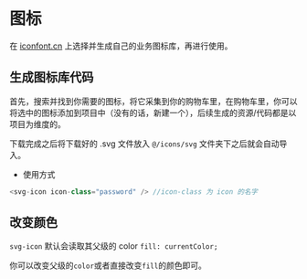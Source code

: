 # 图标

在 [iconfont.cn](http://iconfont.cn/) 上选择并生成自己的业务图标库，再进行使用。

## 生成图标库代码

首先，搜索并找到你需要的图标，将它采集到你的购物车里，在购物车里，你可以将选中的图标添加到项目中（没有的话，新建一个），后续生成的资源/代码都是以项目为维度的。

下载完成之后将下载好的 .svg 文件放入 `@/icons/svg` 文件夹下之后就会自动导入。

* 使用方式

```js
<svg-icon icon-class="password" /> //icon-class 为 icon 的名字
```

## 改变颜色

`svg-icon` 默认会读取其父级的 color `fill: currentColor;`

你可以改变父级的`color`或者直接改变`fill`的颜色即可。
